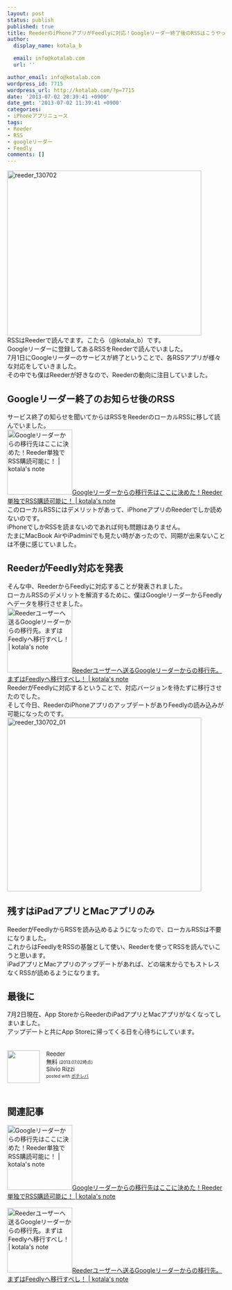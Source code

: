 ```yaml
---
layout: post
status: publish
published: true
title: ReederのiPhoneアプリがFeedlyに対応！Googleリーダー終了後のRSSはこうやって読む！
author:
  display_name: kotala_b

  email: info@kotalab.com
  url: ''

author_email: info@kotalab.com
wordpress_id: 7715
wordpress_url: http://kotalab.com/?p=7715
date: '2013-07-02 20:39:41 +0900'
date_gmt: '2013-07-02 11:39:41 +0900'
categories:
- iPhoneアプリニュース
tags:
- Reeder
- RSS
- googleリーダー
- Feedly
comments: []
---
```

<p><img src="http://kotalab.com/wp-content/uploads/reeder_130702-448x381.jpg" alt="reeder_130702" width="448" height="381" class="alignnone size-large wp-image-7717" /><br />
RSSはReederで読んでます。こたら（@kotala_b）です。<br />
Googleリーダーに登録してあるRSSをReederで読んでいました。<br />
7月1日にGoogleリーダーのサービスが終了ということで、各RSSアプリが様々な対応をしていきました。<br />
その中でも僕はReederが好きなので、Reederの動向に注目していました。<br />
<!--more--></p>
<h2>Googleリーダー終了のお知らせ後のRSS</h2>
<p>サービス終了の知らせを聞いてからはRSSをReederのローカルRSSに移して読んでいました。<br />
<a href="http://kotalab.com/app-reeder-local-rss" target="_blank"><img  class="alignleft" src="http://kotalab.com/wp-content/uploads/slooProImg_20130429125816.jpg" alt="Googleリーダーからの移行先はここに決めた！Reeder単独でRSS購読可能に！ | kotala's note" width="150" /></a><a href="http://kotalab.com/app-reeder-local-rss" target="_blank">Googleリーダーからの移行先はここに決めた！Reeder単独でRSS購読可能に！ | kotala's note</a><br style="clear:both;" />このローカルRSSにはデメリットがあって、iPhoneアプリのReederでしか読めないのです。<br />
iPhoneでしかRSSを読まないのであれば何も問題はありません。<br />
たまにMacBook AirやiPadminiでも見たい時があったので、同期が出来ないことは不便に感じていました。</p>
<h2>ReederがFeedly対応を発表</h2>
<p>そんな中、ReederからFeedlyに対応することが発表されました。<br />
ローカルRSSのデメリットを解消するために、僕はGoogleリーダーからFeedlyへデータを移行させました。<br />
<a href="http://kotalab.com/reeder-feedly" target="_blank"><img  class="alignleft" src="http://kotalab.com/wp-content/uploads/reeder_130628-300x300.jpg" alt="Reederユーザーへ送るGoogleリーダーからの移行先。まずはFeedlyへ移行すべし！ | kotala's note" width="150" /></a><a href="http://kotalab.com/reeder-feedly" target="_blank">Reederユーザーへ送るGoogleリーダーからの移行先。まずはFeedlyへ移行すべし！ | kotala's note</a><br style="clear:both;" />ReederがFeedlyに対応するということで、対応バージョンを待たずに移行させたのでした。<br />
そして今日、ReederのiPhoneアプリのアップデートがありFeedlyの読み込みが可能になったのです。<br />
<img src="http://kotalab.com/wp-content/uploads/reeder_130702_01-448x401.jpg" alt="reeder_130702_01" width="448" height="401" class="alignnone size-large wp-image-7716" /></p>
<h2>残すはiPadアプリとMacアプリのみ</h2>
<p>ReederがFeedlyからRSSを読み込めるようになったので、ローカルRSSは不要になりました。<br />
これからはFeedlyをRSSの基盤として使い、Reederを使ってRSSを読んでいこうと思います。<br />
iPadアプリとMacアプリのアップデートがあれば、どの端末からでもストレスなくRSSが読めるようになります。</p>
<h2>最後に</h2>
<p>7月2日現在、App StoreからReederのiPadアプリとMacアプリがなくなってしまいました。<br />
アップデートと共にApp Storeに帰ってくる日を心待ちにしています。</p>
<div class="pochireba" style="text-align:left;font-size:small;padding:20px 0;/zoom: 1;overflow: hidden;"><span class="removed_link" title="http://click.linksynergy.com/fs-bin/click?id=d2yYUp776R4&amp;subid=&amp;offerid=94348.1&amp;type=3&amp;tmpid=3910&amp;RD_PARM1=https%253A%252F%252Fitunes.apple.com%252Fjp%252Fapp%252Freeder%252Fid325502379%253Fmt%253D8%2526uo%253D4"><img src="http://a441.phobos.apple.com/us/r1000/053/Purple4/v4/a1/b4/84/a1b484a3-be04-b8cb-47ae-5b9116f410f0/V4HttpAssetRepositoryClient-mzl.vsheudod.png-127815915500047942.png" width="75" height="75" style="float:left;margin:0 15px 0 0;" class="pochi_img" ></span>
<div class="pochi_info" style="text-align:left;/zoom: 1;overflow: hidden;">
<div class="pochi_name"><span class="removed_link" title="http://click.linksynergy.com/fs-bin/click?id=d2yYUp776R4&amp;subid=&amp;offerid=94348.1&amp;type=3&amp;tmpid=3910&amp;RD_PARM1=https%253A%252F%252Fitunes.apple.com%252Fjp%252Fapp%252Freeder%252Fid325502379%253Fmt%253D8%2526uo%253D4">Reeder</span></div>
<div class="pochi_price" style="display:inline;">無料</div>
<div class="pochi_time" style="font-size:x-small;display:inline;">(2013.07.02時点)</div>
<div class="pochi_seller"><span class="removed_link" title="http://click.linksynergy.com/fs-bin/click?id=d2yYUp776R4&amp;subid=&amp;offerid=94348.1&amp;type=3&amp;tmpid=3910&amp;RD_PARM1=https%253A%252F%252Fitunes.apple.com%252Fjp%252Fartist%252Fsilvio-rizzi%252Fid325502382%253Fuo%253D4">Silvio Rizzi</span></div>
<div class="pochi_post" style="font-size:x-small;">posted with <a href="http://pochireba.com">ポチレバ</a></div>
</div>
<div class="pochireba-footer" style="clear: left"></div>
</div>
<h2 class="rele">関連記事</h2>
<p><a href="http://kotalab.com/app-reeder-local-rss" target="_blank"><img  class="alignleft" src="http://kotalab.com/wp-content/uploads/slooProImg_20130429125816.jpg" alt="Googleリーダーからの移行先はここに決めた！Reeder単独でRSS購読可能に！ | kotala's note" width="150" /></a><a href="http://kotalab.com/app-reeder-local-rss" target="_blank">Googleリーダーからの移行先はここに決めた！Reeder単独でRSS購読可能に！ | kotala's note</a><br style="clear:both;" /><br />
<a href="http://kotalab.com/reeder-feedly" target="_blank"><img  class="alignleft" src="http://kotalab.com/wp-content/uploads/reeder_130628-300x300.jpg" alt="Reederユーザーへ送るGoogleリーダーからの移行先。まずはFeedlyへ移行すべし！ | kotala's note" width="150" /></a><a href="http://kotalab.com/reeder-feedly" target="_blank">Reederユーザーへ送るGoogleリーダーからの移行先。まずはFeedlyへ移行すべし！ | kotala's note</a><br style="clear:both;" /></p>
